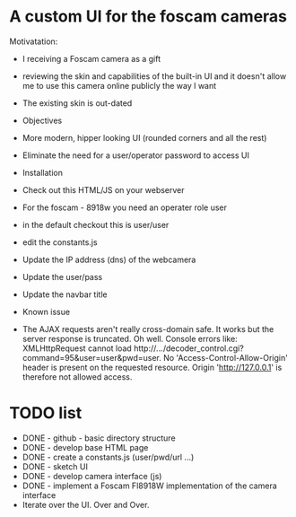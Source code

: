 
# A custom UI for the foscam cameras

Motivatation:
* I receiving a Foscam camera as a gift 
* reviewing the skin and capabilities of the built-in UI and it doesn't allow me to use this camera online publicly the way I want
* The existing skin is out-dated

* Objectives
 * More modern, hipper looking UI (rounded corners and all the rest)
 * Eliminate the need for a user/operator password to access UI

* Installation
 * Check out this HTML/JS on your webserver
 * For the foscam - 8918w you need an operater role user
  * in the default checkout this is user/user
 * edit the constants.js
  * Update the IP address (dns) of the webcamera
  * Update the user/pass
  * Update the navbar title

* Known issue
 * The AJAX requests aren't really cross-domain safe.  It works but the server response is truncated.  Oh well.
            Console errors like:
            XMLHttpRequest cannot load http://*.*.*.*/decoder_control.cgi?command=95&user=user&pwd=user. No 'Access-Control-Allow-Origin' header is present on the requested resource. Origin 'http://127.0.0.1' is therefore not allowed access.   

# TODO list
* DONE - github - basic directory structure 
* DONE - develop base HTML page
* DONE - create a constants.js (user/pwd/url ...)
* DONE - sketch UI
* DONE - develop camera interface (js)
* DONE - implement a Foscam Fl8918W implementation of the camera interface
* Iterate over the UI.  Over and Over.


